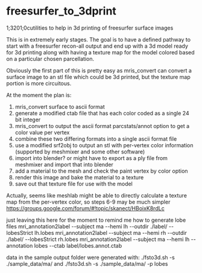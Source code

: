 # freesurfer_to_3dprint
1;3201;0cutilities to help in 3d printing of freesurfer surface images

This is in extremely early stages. The goal is to have a defined pathway to start with a freesurfer recon-all output and end up with a 3d model ready for 3d printing along with having a texture map for the model colored based on a particular chosen parcellation.

Obviously the first part of this is pretty easy as mris_convert can convert a surface image to an stl file which could be 3d printed, but the texture map portion is more circuitous.

At the moment the plan is:
   1. mris_convert surface to ascii format
   2. generate a modified ctab file that has each color coded as a single 24 bit integer
   3. mris_convert to output the ascii format parcstats/annot option to get a color value per vertex
   4. combine these two differing formats into a single ascii format file
   5. use a modified srf2obj to output an stl with per-vertex color information (supported by meshmixer and some other software)
   6. import into blender? or might have to export as a ply file from meshmixer and import that into blender
   7. add a material to the mesh and check the paint vertex by color option
   8. render this image and bake the material to a texture
   9. save out that texture file for use with the model
   
Actually, seems like meshlab might be able to directly calculate a texture map from the per-vertex color, so steps 6-9 may be much simpler
https://groups.google.com/forum/#!topic/skanect/HBoixK8rdLc


just leaving this here for the moment to remind me how to generate lobe files 
mri_annotation2label --subject ma --hemi lh --outdir ./label/ --lobesStrict lh.lobes
mri_annotation2label --subject ma --hemi rh --outdir ./label/ --lobesStrict rh.lobes
mri_annotation2label --subject ma --hemi lh --annotation lobes --ctab label/lobes.annot.ctab


data in the sample output folder were generated with:
./fsto3d.sh -s ./sample_data/ma/
and
./fsto3d.sh -s ./sample_data/ma/ -p lobes
